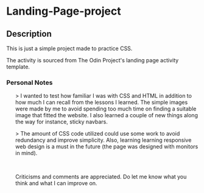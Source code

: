 <h1> Landing-Page-project </h1>
<h2>Description</h2>
<p>This is just a simple project made to practice CSS.</p>
<p>The activity is sourced from The Odin Project's landing page activity template.</p>
<h3>Personal Notes</h3>
<ul>
    > I wanted to test how familiar I was with CSS and HTML in addition to how much I can recall from the lessons I learned.
    The simple images were made by me to avoid spending too much time on finding a suitable image that fitted the website.
    I also learned a couple of new things along the way for instance, sticky navbars.
</p>
<p>
    > The amount of CSS code utilized could use some work to avoid redundancy and improve simplicity. Also, learning
    learning responsive web design is a must in the future (the page was designed with monitors in mind). 
</p>
<br>
<p>Criticisms and comments are appreciated. Do let me know what you think and what I can improve on.</p>
